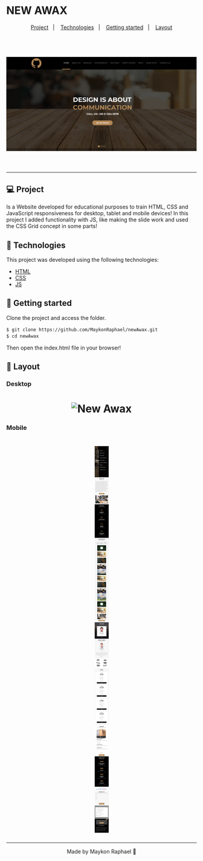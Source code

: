 # NEW AWAX

<p align="center">
  <a href="#Project">Project</a>&nbsp;&nbsp;&nbsp;|&nbsp;&nbsp;&nbsp;
  <a href="#-Technologies">Technologies</a>&nbsp;&nbsp;&nbsp;|&nbsp;&nbsp;&nbsp;
  <a href="#-Getting started">Getting started</a>&nbsp;&nbsp;&nbsp;|&nbsp;&nbsp;&nbsp;
  <a href="#-Layout">Layout</a>
</p>

<br>

<h1 align="center">
    <img alt="New Awax" title="New Awax" src=".github/page.png" />
</h1>

<br>

---

## 💻 Project

Is a Website developed for educational purposes to train HTML, CSS and JavaScript responsiveness for desktop, tablet and mobile devices!
In this project I added functionality with JS, like making the slide work and used the CSS Grid concept in some parts!


## 🧪 Technologies

This project was developed using the following technologies:
 
- [HTML](https://devdocs.io/html/)
- [CSS](https://devdocs.io/css/)
- [JS](https://devdocs.io/javascript/)

## 🚀 Getting started

Clone the project and access the folder.

```bash
$ git clone https://github.com/MaykonRaphael/newAwax.git
$ cd newAwax
```
Then open the index.html file in your browser!

## 🔖 Layout
### Desktop
<h1 align="center">
    <img alt="New Awax" title="New Awax" src=".github/desktop.png" />
</h1>

### Mobile
<h1 align="center">
    <img alt="New Awax" title="New Awax" src=".github/mobile.png" />
</h1>

---
<p align="center">
  Made by Maykon Raphael 👋
</p>
